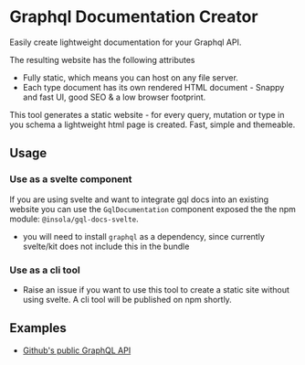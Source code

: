 # Graphql Documentation Creator

Easily create lightweight documentation for your Graphql API.

The resulting website has the following attributes
  - Fully static, which means you can host on any file server.
  - Each type document has its own rendered HTML document - Snappy and fast UI, good SEO & a low browser footprint.

This tool generates a static website - for every query, mutation or type in you schema a lightweight html page is created. Fast, simple and themeable.

## Usage

### Use as a svelte component
If you are using svelte and want to integrate gql docs into an existing website you can use the `GqlDocumentation` component exposed the the npm module: `@insola/gql-docs-svelte`.
  - you will need to install `graphql` as a dependency, since currently svelte/kit does not include this in the bundle

### Use as a cli tool
  - Raise an issue if you want to use this tool to create a static site without using svelte. A cli tool will be published on npm shortly.

## Examples
  - [Github's public GraphQL API](https://des-des.github.io/imtala/examples/github/)

<!-- ### Use as a cli tool
  1. Install either as a local module or globally - `npm i @insola/gql-docs-cli`
  2. Build your static documentation site.
  3. `insola-gql-docs-cli --output-directory documentation-website --introspection-source introspection-result.json` -->